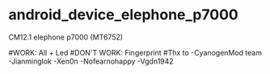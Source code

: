 # android_device_elephone_p7000

CM12.1 elephone p7000 (MT6752)

#WORK:
All + Led
#DON'T WORK:
Fingerprint
#Thx to
-CyanogenMod team
-Jianminglok
-Xen0n
-Nofearnohappy
-Vgdn1942
